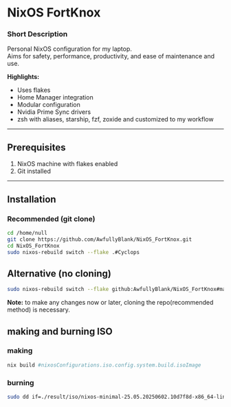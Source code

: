 # NixOS FortKnox

### Short Description  
Personal NixOS configuration for my laptop.  
Aims for safety, performance, productivity, and ease of maintenance and use.

**Highlights:**  
- Uses flakes  
- Home Manager integration  
- Modular configuration  
- Nvidia Prime Sync drivers
- zsh with aliases, starship, fzf, zoxide and customized to my workflow

---

## Prerequisites  
1. NixOS machine with flakes enabled  
2. Git installed

---

## Installation  

### Recommended (git clone)  
```bash
cd /home/null
git clone https://github.com/AwfullyBlank/NixOS_FortKnox.git
cd NixOS_FortKnox
sudo nixos-rebuild switch --flake .#Cyclops
```
## Alternative (no cloning)
```bash
sudo nixos-rebuild switch --flake github:AwfullyBlank/NixOS_FortKnox#main
```
**Note:** to make any changes now or later, cloning the repo(recommended method) is necessary.

## making and burning ISO

### making
```bash
nix build #nixosConfigurations.iso.config.system.build.isoImage
```

### burning
```bash
sudo dd if=./result/iso/nixos-minimal-25.05.20250602.10d7f8d-x86_64-linux.iso of=/dev/sdb bs=16M status=progress oflag=sync
```
